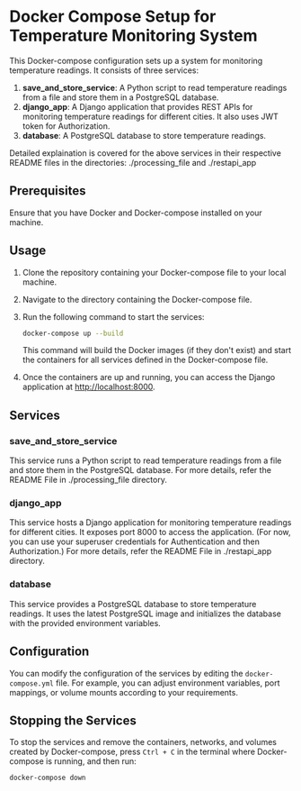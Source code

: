 # Docker Compose Setup for Temperature Monitoring System

This Docker-compose configuration sets up a system for monitoring temperature readings. It consists of three services:

1. **save_and_store_service**: A Python script to read temperature readings from a file and store them in a PostgreSQL database.
2. **django_app**: A Django application that provides REST APIs for monitoring temperature readings for different cities. It also uses JWT token for Authorization.
3. **database**: A PostgreSQL database to store temperature readings.

Detailed explaination is covered for the above services in their respective README files in the directories: ./processing_file and ./restapi_app

## Prerequisites

Ensure that you have Docker and Docker-compose installed on your machine.

## Usage

1. Clone the repository containing your Docker-compose file to your local machine.

2. Navigate to the directory containing the Docker-compose file.

3. Run the following command to start the services:

    ```bash
    docker-compose up --build
    ```

    This command will build the Docker images (if they don't exist) and start the containers for all services defined in the Docker-compose file.

4. Once the containers are up and running, you can access the Django application at [http://localhost:8000](http://localhost:8000).

## Services

### save_and_store_service

This service runs a Python script to read temperature readings from a file and store them in the PostgreSQL database.
For more details, refer the README File in ./processing_file directory.

### django_app

This service hosts a Django application for monitoring temperature readings for different cities. It exposes port 8000 to access the application. (For now, you can use your superuser credentials for Authentication and then Authorization.)
For more details, refer the README File in ./restapi_app directory.

### database

This service provides a PostgreSQL database to store temperature readings. It uses the latest PostgreSQL image and initializes the database with the provided environment variables.

## Configuration

You can modify the configuration of the services by editing the `docker-compose.yml` file. For example, you can adjust environment variables, port mappings, or volume mounts according to your requirements.

## Stopping the Services

To stop the services and remove the containers, networks, and volumes created by Docker-compose, press `Ctrl + C` in the terminal where Docker-compose is running, and then run:

```bash
docker-compose down 
```
